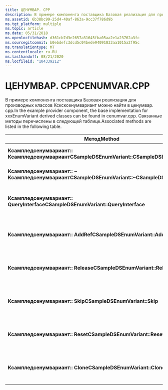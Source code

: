 ```yaml
---
title: ЦЕНУМВАР. CPP
description: В примере компонента поставщика Базовая реализация для производных классов Ксксксенумвариант можно найти в ценумвар. cpp. Связанные методы перечислены в следующей таблице.
ms.assetid: 6b38bc99-25d4-40af-863a-9cc37f786d9b
ms.tgt_platform: multiple
ms.topic: article
ms.date: 05/31/2018
ms.openlocfilehash: d361cb7d3e2657a31645fba05aa2e1a23762a3fc
ms.sourcegitcommit: b0ebdefc3dcd5c04bede94091833aa1015a2f95c
ms.translationtype: MT
ms.contentlocale: ru-RU
ms.lasthandoff: 08/21/2020
ms.locfileid: "104339212"
---
```

# <a name="cenumvarcpp"></a><span data-ttu-id="9b35b-104">ЦЕНУМВАР. CPP</span><span class="sxs-lookup"><span data-stu-id="9b35b-104">CENUMVAR.CPP</span></span>

<span data-ttu-id="9b35b-105">В примере компонента поставщика Базовая реализация для производных классов Ксксксенумвариант можно найти в ценумвар. cpp.</span><span class="sxs-lookup"><span data-stu-id="9b35b-105">In the example provider component, the base implementation for xxxEnumVariant derived classes can be found in cenumvar.cpp.</span></span> <span data-ttu-id="9b35b-106">Связанные методы перечислены в следующей таблице.</span><span class="sxs-lookup"><span data-stu-id="9b35b-106">Associated methods are listed in the following table.</span></span>



| <span data-ttu-id="9b35b-107">Метод</span><span class="sxs-lookup"><span data-stu-id="9b35b-107">Method</span></span>                                          | <span data-ttu-id="9b35b-108">Описание</span><span class="sxs-lookup"><span data-stu-id="9b35b-108">Description</span></span>                                                                           |
|-------------------------------------------------|---------------------------------------------------------------------------------------|
| <span data-ttu-id="9b35b-109">**Ксампледсенумвариант:: Ксампледсенумвариант**</span><span class="sxs-lookup"><span data-stu-id="9b35b-109">**CSampleDSEnumVariant::CSampleDSEnumVariant**</span></span>  | <span data-ttu-id="9b35b-110">Стандартный конструктор.</span><span class="sxs-lookup"><span data-stu-id="9b35b-110">Standard constructor.</span></span>                                                                 |
| <span data-ttu-id="9b35b-111">**Ксампледсенумвариант:: ~ Ксампледсенумвариант**</span><span class="sxs-lookup"><span data-stu-id="9b35b-111">**CSampleDSEnumVariant::~CSampleDSEnumVariant**</span></span> | <span data-ttu-id="9b35b-112">Стандартный деструктор.</span><span class="sxs-lookup"><span data-stu-id="9b35b-112">Standard destructor.</span></span>                                                                  |
| <span data-ttu-id="9b35b-113">**Ксампледсенумвариант:: QueryInterface**</span><span class="sxs-lookup"><span data-stu-id="9b35b-113">**CSampleDSEnumVariant::QueryInterface**</span></span>        | <span data-ttu-id="9b35b-114">Стандартная реализация [**IUnknown:: QueryInterface**](/windows/win32/api/unknwn/nf-unknwn-iunknown-queryinterface(q)) .</span><span class="sxs-lookup"><span data-stu-id="9b35b-114">Standard [**IUnknown::QueryInterface**](/windows/win32/api/unknwn/nf-unknwn-iunknown-queryinterface(q)) implementation.</span></span> |
| <span data-ttu-id="9b35b-115">**Ксампледсенумвариант:: AddRef**</span><span class="sxs-lookup"><span data-stu-id="9b35b-115">**CSampleDSEnumVariant::AddRef**</span></span>                | <span data-ttu-id="9b35b-116">Стандартная реализация [**IUnknown:: AddRef**](/windows/win32/api/unknwn/nf-unknwn-iunknown-addref) .</span><span class="sxs-lookup"><span data-stu-id="9b35b-116">Standard [**IUnknown::AddRef**](/windows/win32/api/unknwn/nf-unknwn-iunknown-addref) implementation.</span></span>                 |
| <span data-ttu-id="9b35b-117">**Ксампледсенумвариант:: Release**</span><span class="sxs-lookup"><span data-stu-id="9b35b-117">**CSampleDSEnumVariant::Release**</span></span>               | <span data-ttu-id="9b35b-118">Стандартная реализация [**IUnknown:: Release**](/windows/win32/api/unknwn/nf-unknwn-iunknown-release) .</span><span class="sxs-lookup"><span data-stu-id="9b35b-118">Standard [**IUnknown::Release**](/windows/win32/api/unknwn/nf-unknwn-iunknown-release) implementation.</span></span>               |
| <span data-ttu-id="9b35b-119">**Ксампледсенумвариант:: Skip**</span><span class="sxs-lookup"><span data-stu-id="9b35b-119">**CSampleDSEnumVariant::Skip**</span></span>                  | <span data-ttu-id="9b35b-120">Стандартная реализация **иенумкскскскс:: Skip** .</span><span class="sxs-lookup"><span data-stu-id="9b35b-120">Standard **IEnumXXXX::Skip** implementation.</span></span>                                          |
| <span data-ttu-id="9b35b-121">**Ксампледсенумвариант:: Reset**</span><span class="sxs-lookup"><span data-stu-id="9b35b-121">**CSampleDSEnumVariant::Reset**</span></span>                 | <span data-ttu-id="9b35b-122">Стандартная реализация **иенумкскскскс:: Reset** .</span><span class="sxs-lookup"><span data-stu-id="9b35b-122">Standard **IEnumXXXX::Reset** implementation.</span></span>                                         |
| <span data-ttu-id="9b35b-123">**Ксампледсенумвариант:: Clone**</span><span class="sxs-lookup"><span data-stu-id="9b35b-123">**CSampleDSEnumVariant::Clone**</span></span>                 | <span data-ttu-id="9b35b-124">Стандартная реализация **иенумкскскскс:: Clone** .</span><span class="sxs-lookup"><span data-stu-id="9b35b-124">Standard **IEnumXXXX::Clone** implementation.</span></span>                                         |



 

 

 